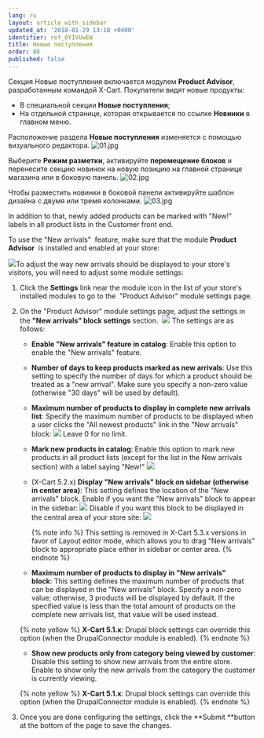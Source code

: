 ```yaml
---
lang: ru
layout: article_with_sidebar
updated_at: '2018-01-29 13:18 +0400'
identifier: ref_0YIVUwEW
title: Новые поступления
order: 80
published: false
---
```

Секция Новые поступления включается модулем **Product Advisor**, разработанным командой X-Cart. Покупатели видят новые продукты:

*   В специальной секции **Новые поступления**;
*   На отдельной странице, которая открывается по ссылке **Новинки** в главном меню.

Расположение раздела **Новые поступления** изменяется с помощью визуального редактора.
![01.jpg]({{site.baseurl}}/attachments/ref_0YIVUwEW/01.jpg)

Выберите **Режим разметки**, активируйте **перемещение блоков** и перенесите секцию новинок на новую позицию на главной странице магазина или в боковую панель.
![02.jpg]({{site.baseurl}}/attachments/ref_0YIVUwEW/02.jpg)

Чтобы разместить новинки в боковой панели активируйте шаблон дизайна с двумя или тремя колонками.
![03.jpg]({{site.baseurl}}/attachments/ref_0YIVUwEW/03.jpg)

In addition to that, newly added products can be marked with "New!" labels in all product lists in the Customer front end.

To use the "New arrivals"  feature, make sure that the module **Product Advisor**  is installed and enabled at your store:

![]({{site.baseurl}}/attachments/6389778/8717811.png)To adjust the way new arrivals should be displayed to your store's visitors, you will need to adjust some module settings:

1.  Click the **Settings** link near the module icon in the list of your store's installed modules to go to the  "Product Advisor" module settings page.
2.  On the "Product Advisor" module settings page, adjust the settings in the **"New arrivals" block settings** section.
     ![]({{site.baseurl}}/attachments/6389778/8717812.png)
    The settings are as follows:

    *   **Enable "New arrivals" feature in catalog**: Enable this option to enable the "New arrivals" feature. 
    *   **Number of days to keep products marked as new arrivals**: Use this setting to specify the number of days for which a product should be treated as a "new arrival". Make sure you specify a non-zero value (otherwise "30 days" will be used by default).
    *   **Maximum number of products to display in complete new arrivals list**: Specify the maximum number of products to be displayed when a user clicks the "All newest products" link in the "New arrivals" block:
        ![]({{site.baseurl}}/attachments/6389778/8717847.png)
        Leave 0 for no limit.
    *   **Mark new products in catalog**: Enable this option to mark new products in all product lists (except for the list in the New arrivals section) with a label saying "New!"
        ![]({{site.baseurl}}/attachments/6389778/8717846.png)
    *   (X-Cart 5.2.x) **Display "New arrivals" block on sidebar (otherwise in center area)**: This setting defines the location of the "New arrivals" block. Enable if you want the "New arrivals" block to appear in the sidebar:
        ![]({{site.baseurl}}/attachments/6389778/8717813.png)
        Disable if you want this block to be displayed in the central area of your store site:
        ![]({{site.baseurl}}/attachments/6389778/8717845.png)

        {% note info %}
        This setting is removed in X-Cart 5.3.x versions in favor of Layout editor mode, which allows you to drag "New arrivals" block to appropriate place either in sidebar or center area.
        {% endnote %}

    *   **Maximum number of products to display in "New arrivals" block**: This setting defines the maximum number of products that can be displayed in the "New arrivals" block. Specify a non-zero value; otherwise, 3 products will be displayed by default. If the specified value is less than the total amount of products on the complete new arrivals list, that value will be used instead. 

    {% note yellow %}
    __X-Cart 5.1.x__: Drupal block settings can override this option (when the DrupalConnector module is enabled).
    {% endnote %}

    *   **Show new products only from category being viewed by customer**: Disable this setting to show new arrivals from the entire store. Enable to show only the new arrivals from the category the customer is currently viewing.

    {% note yellow %}
    __X-Cart 5.1.x__: Drupal block settings can override this option (when the DrupalConnector module is enabled).
    {% endnote %}

3.  Once you are done configuring the settings, click the **Submit **button at the bottom of the page to save the changes.
